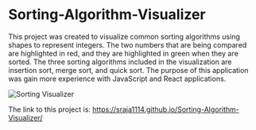 # Sorting-Algorithm-Visualizer
This project was created to visualize common sorting algorithms using shapes to represent integers.
The two numbers that are being compared are highlighted in red, and they are highlighted in green when they are sorted.
The three sorting algorithms included in the visualization are insertion sort, merge sort, and quick sort.
The purpose of this application was gain more experience with JavaScript and React applications. 


![Sorting Visualizer](https://user-images.githubusercontent.com/90235503/170804234-df9d276a-9bd5-4c50-a433-3c96cb11c8f2.jpg)


The link to this project is: https://sraja1114.github.io/Sorting-Algorithm-Visualizer/

